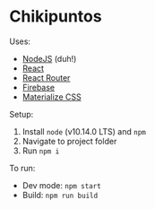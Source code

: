 # Chikipuntos

Uses:
- [NodeJS](https://nodejs.org/en/) (duh!)
- [React](https://reactjs.org)
- [React Router](https://reacttraining.com/react-router/web/guides/quick-start)
- [Firebase](https://firebase.google.com/docs/reference/node/)
- [Materialize CSS](https://materializecss.com/getting-started.html)

Setup:
1. Install `node` (v10.14.0 LTS) and `npm`
2. Navigate to project folder
3. Run `npm i`

To run:
- Dev mode: `npm start`
- Build: `npm run build`
